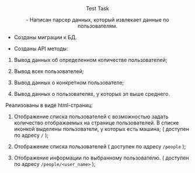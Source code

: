 <p align="center">Test Task</p>
<p align="center">
- Написан парсер данных, который извлекает данные по пользователям.

- Созданы миграции к БД.
    

- Созданы API методы:
1. Вывод данных об определенном количестве пользователей;

2. Вывод всех пользователей;

3. Вывод данных о конкретном пользователе;

4. Вывод данных о пользователях, у которых зп выше среднего.

Реализованы в виде html-страниц:

1. Отображение списка пользователей с возможностью задать количество отображаемых на странице пользователей. В списке иконкой выделены пользователи, у которых есть машина;
( доступен по адресу `/` );

2. Отображение списка пользователей
( доступен по адресу `/people` );

3. Отображение информации по выбранному пользователю.
( доступен по адресу `/people/<user_name>` ); </p>

